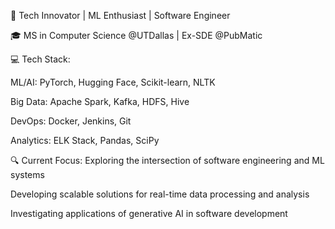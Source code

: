 🚀 Tech Innovator | ML Enthusiast | Software Engineer

🎓 MS in Computer Science @UTDallas | Ex-SDE @PubMatic

💻 Tech Stack:

ML/AI: PyTorch, Hugging Face, Scikit-learn, NLTK

Big Data: Apache Spark, Kafka, HDFS, Hive

DevOps: Docker, Jenkins, Git

Analytics: ELK Stack, Pandas, SciPy

🔍 Current Focus:
Exploring the intersection of software engineering and ML systems

Developing scalable solutions for real-time data processing and analysis

Investigating applications of generative AI in software development
